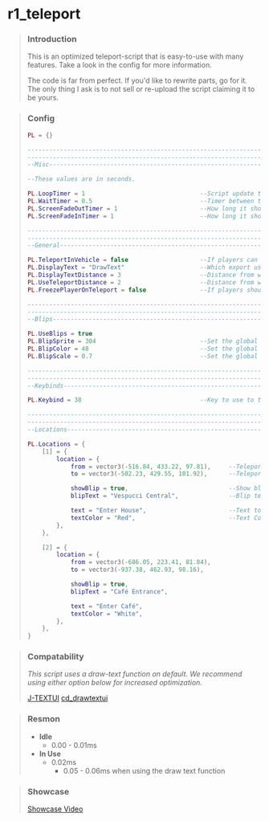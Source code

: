 # r1_teleport

> ### Introduction
> This is an optimized teleport-script that is easy-to-use with many features. Take a look in the config for more information. 
> 
> The code is far from perfect. If you'd like to rewrite parts, go for it.
> The only thing I ask is to not sell or re-upload the script claiming it to be yours.

> ### Config
> ```lua
> PL = {}
> 
> -----------------------------------------------------------------------------------------------------------------------------------------------
> -----------------------------------------------------------------------------------------------------------------------------------------------
> --Misc-----------------------------------------------------------------------------------------------------------------------------------------
> 
> --These values are in seconds.
> 
> PL.LoopTimer = 1                                --Script update time to display text.
> PL.WaitTimer = 0.5                              --Timer between the blackscreen.
> PL.ScreenFadeOutTimer = 1                       --How long it should take for screen to fade out.
> PL.ScreenFadeInTimer = 1                        --How long it should take for screen to fade in.
> 
> -----------------------------------------------------------------------------------------------------------------------------------------------
> -----------------------------------------------------------------------------------------------------------------------------------------------
> --General--------------------------------------------------------------------------------------------------------------------------------------
> 
> PL.TeleportInVehicle = false                    --If players can teleport while being inside a vehicle.
> PL.DisplayText = "DrawText"                     --Which export used to display text. Options: "DrawText" | "j-textui" | "cd_drawtextui"
> PL.DisplayTextDistance = 3                      --Distance from when people are able to see the text tooltip.
> PL.UseTeleportDistance = 2                      --Distance from when people are able to use the teleporter.
> PL.FreezePlayerOnTeleport = false               --If players should be freezed during the teleport.
> 
> -----------------------------------------------------------------------------------------------------------------------------------------------
> -----------------------------------------------------------------------------------------------------------------------------------------------
> --Blips----------------------------------------------------------------------------------------------------------------------------------------
> 
> PL.UseBlips = true
> PL.BlipSprite = 304                             --Set the global blip sprite. Full list: https://docs.fivem.net/docs/game-references/blips/
> PL.BlipColor = 48                               --Set the global blip color. Full list: https://docs.fivem.net/docs/game-references/blips/
> PL.BlipScale = 0.7                              --Set the global blip scale.
> 
> -----------------------------------------------------------------------------------------------------------------------------------------------
> -----------------------------------------------------------------------------------------------------------------------------------------------
> --Keybinds-------------------------------------------------------------------------------------------------------------------------------------
> 
> PL.Keybind = 38                                 --Key to use to teleport. Current keybind is "E", full list: https://docs.fivem.net/docs/game-references/controls/
> 
> -----------------------------------------------------------------------------------------------------------------------------------------------
> -----------------------------------------------------------------------------------------------------------------------------------------------
> --Locations------------------------------------------------------------------------------------------------------------------------------------
> 
> PL.Locations = {
>     [1] = {
>         location = {
>             from = vector3(-516.84, 433.22, 97.81),     --Teleport from.
>             to = vector3(-502.23, 429.55, 101.92),      --Teleport to.
> 
>             showBlip = true,                            --Show blip on from-marker.
>             blipText = "Vespucci Central",              --Blip text on the blip, if showBlip is true.           
> 
>             text = "Enter House",                       --Text to display on the from-marker.
>             textColor = "Red",                          --Text Color. ONLY APPLIES IF EXPORT IS "DrawText". Options: "White", "Red", "Blue", "Green", "Yellow", "Purple", "Black", "Orange"
>         },
>     },
> 
>     [2] = {
>         location = {
>             from = vector3(-686.05, 223.41, 81.84),
>             to = vector3(-937.38, 462.93, 98.16),          
> 
>             showBlip = true,
>             blipText = "Café Entrance",
> 
>             text = "Enter Café",
>             textColor = "White",
>         },
>     },
> }
> ```

> ### Compatability
> *This script uses a draw-text function on default.*
> *We recommend using either option below for increased optimization.*
> 
> [ J-TEXTUI](https://forum.cfx.re/t/fivem-text-ui-standalone/4796827)
> [cd_drawtextui](https://forum.cfx.re/t/free-release-draw-text-ui/1885313)

> ### Resmon
> * **Idle**
>   * 0.00 - 0.01ms
> * **In Use**
>   * 0.02ms
>     * 0.05 - 0.06ms when using the draw text function

> ### Showcase
> [Showcase Video](https://streamable.com/meobub)
